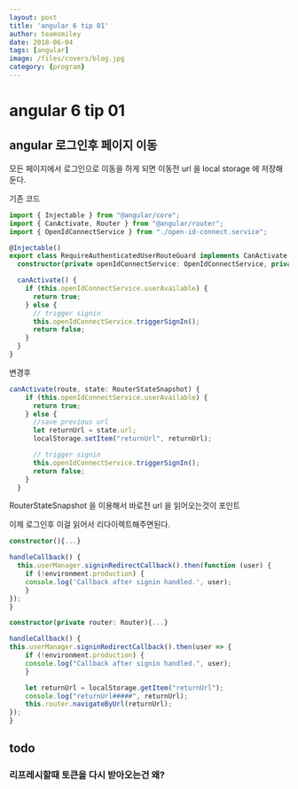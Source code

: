 ```yaml
---
layout: post
title: 'angular 6 tip 01' 
author: teamsmiley 
date: 2018-06-04
tags: [angular]
image: /files/covers/blog.jpg
category: {program}
---
```


# angular 6 tip 01

## angular 로그인후 페이지 이동

모든 페이지에서 로그인으로 이동을 하게 되면 이동전 url 을 local storage 에 저장해둔다.

기존 코드

```ts
import { Injectable } from "@angular/core";
import { CanActivate, Router } from "@angular/router";
import { OpenIdConnectService } from "./open-id-connect.service";

@Injectable()
export class RequireAuthenticatedUserRouteGuard implements CanActivate {
  constructor(private openIdConnectService: OpenIdConnectService, private router: Router) {}

  canActivate() {
    if (this.openIdConnectService.userAvailable) {
      return true;
    } else {
      // trigger signin
      this.openIdConnectService.triggerSignIn();
      return false;
    }
  }
}
```

변경후

```ts
canActivate(route, state: RouterStateSnapshot) {
    if (this.openIdConnectService.userAvailable) {
      return true;
    } else {
      //save previous url
      let returnUrl = state.url;
      localStorage.setItem("returnUrl", returnUrl);

      // trigger signin
      this.openIdConnectService.triggerSignIn();
      return false;
    }
  }
```

RouterStateSnapshot 을 이용해서 바로전 url 을 읽어오는것이 포인트

이제 로그인후 이걸 읽어서 리다이렉트해주면된다.

```ts
constructor(){...}

handleCallback() {
  this.userManager.signinRedirectCallback().then(function (user) {
    if (!environment.production) {
    console.log('Callback after signin handled.', user);
    }
});
}
```

```ts
constructor(private router: Router){...}

handleCallback() {
this.userManager.signinRedirectCallback().then(user => {
    if (!environment.production) {
    console.log("Callback after signin handled.", user);
    }

    let returnUrl = localStorage.getItem("returnUrl");
    console.log("returnUrl#####", returnUrl);
    this.router.navigateByUrl(returnUrl);
});
}
```

## todo

### 리프레시할때 토큰을 다시 받아오는건 왜?
